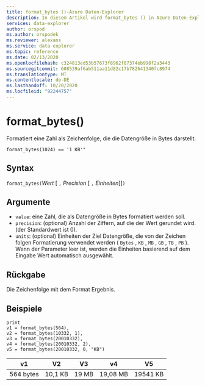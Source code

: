 ```yaml
---
title: format_bytes ()-Azure Daten-Explorer
description: In diesem Artikel wird format_bytes () in Azure Daten-Explorer beschrieben.
services: data-explorer
author: orspod
ms.author: orspodek
ms.reviewer: alexans
ms.service: data-explorer
ms.topic: reference
ms.date: 02/13/2020
ms.openlocfilehash: c324813ed53b57673f8962f87374eb998f2a3443
ms.sourcegitcommit: 608539af6ab511aa11d82c17b782641340fc8974
ms.translationtype: MT
ms.contentlocale: de-DE
ms.lasthandoff: 10/20/2020
ms.locfileid: "92244757"
---
```

# <a name="format_bytes"></a>format_bytes()

Formatiert eine Zahl als Zeichenfolge, die die Datengröße in Bytes darstellt.

```kusto
format_bytes(1024) == '1 KB'"
```

## <a name="syntax"></a>Syntax

`format_bytes(`*Wert* [ `,` *Precision* [ `,` *Einheiten*]]`)`

## <a name="arguments"></a>Argumente

* `value`: eine Zahl, die als Datengröße in Bytes formatiert werden soll.
* `precision`: (optional) Anzahl der Ziffern, auf die der Wert gerundet wird. (der Standardwert ist 0).
* `units`: (optional) Einheiten der Ziel Datengröße, die von der Zeichen folgen Formatierung verwendet werden ( `Bytes` , `KB` , `MB` , `GB` , `TB` , `PB` ). Wenn der Parameter leer ist, werden die Einheiten basierend auf dem Eingabe Wert automatisch ausgewählt.

## <a name="returns"></a>Rückgabe

Die Zeichenfolge mit dem Format Ergebnis.

## <a name="examples"></a>Beispiele

<!-- csl: https://help.kusto.windows.net/Samples -->
```kusto
print 
v1 = format_bytes(564),
v2 = format_bytes(10332, 1),
v3 = format_bytes(20010332),
v4 = format_bytes(20010332, 2),
v5 = format_bytes(20010332, 0, "KB")
```

|v1|V2|V3|v4|V5|
|---|---|---|---|---|
|564 bytes|10,1 KB|19 MB|19,08 MB|19541 KB|
